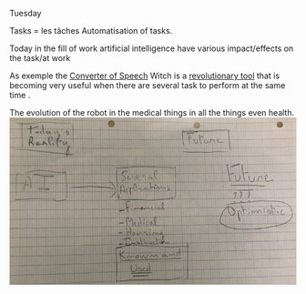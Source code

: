 Tuesday

Tasks = les tâches
Automatisation of tasks.

Today in the fill of work artificial intelligence have
various impact/effects  on the task/at work

As exemple the <u>Converter of Speech</u>
Witch is a <u>revolutionary tool</u>
that is becoming
very useful when there are several task to perform at the same time .

The evolution of the robot in the medical things
in all the things even health.
![](English/Pasted%20image%2020231003161750.png)
